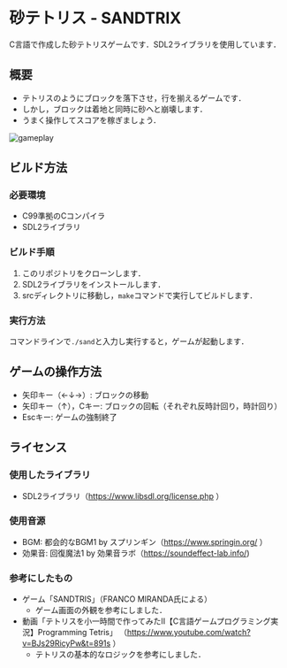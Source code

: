# 砂テトリス - SANDTRIX

C言語で作成した砂テトリスゲームです．SDL2ライブラリを使用しています．

## 概要

- テトリスのようにブロックを落下させ，行を揃えるゲームです．
- しかし，ブロックは着地と同時に砂へと崩壊します．
- うまく操作してスコアを稼ぎましょう．

![gameplay](https://github.com/kokko-my/sandtrix/assets/172095502/9b7a68fb-8fb5-467b-bbe1-aee84049029f)

## ビルド方法
### 必要環境

- C99準拠のCコンパイラ
- SDL2ライブラリ

### ビルド手順

1. このリポジトリをクローンします．
2. SDL2ライブラリをインストールします．
3. srcディレクトリに移動し，`make`コマンドで実行してビルドします．

### 実行方法

コマンドラインで`./sand`と入力し実行すると，ゲームが起動します．

## ゲームの操作方法

- 矢印キー（←↓→）: ブロックの移動
- 矢印キー（↑），Cキー: ブロックの回転（それぞれ反時計回り，時計回り）
- Escキー: ゲームの強制終了

## ライセンス

### 使用したライブラリ

- SDL2ライブラリ（https://www.libsdl.org/license.php ）

### 使用音源

- BGM: 都会的なBGM1 by スプリンギン（https://www.springin.org/ ）
- 効果音: 回復魔法1 by 効果音ラボ（https://soundeffect-lab.info/)

### 参考にしたもの

- ゲーム「SANDTRIS」（FRANCO MIRANDA氏による）
    - ゲーム画面の外観を参考にしました．
- 動画「テトリスを小一時間で作ってみたⅡ【C言語ゲームプログラミング実況】Programming Tetris」
（https://www.youtube.com/watch?v=BJs29RicyPw&t=891s ）
    - テトリスの基本的なロジックを参考にしました．
